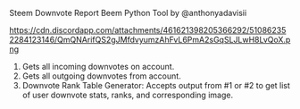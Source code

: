 Steem Downvote Report Beem Python Tool by @anthonyadavisii

https://cdn.discordapp.com/attachments/461621398205366292/510862352284123146/QmQNArifQS2gJMfdvyumzAhFvL6PmA2sGqSLJLwH8LvQoX.png

1. Gets all incoming downvotes on account.
2. Gets all outgoing downvotes from account.
3. Downvote Rank Table Generator: Accepts output from #1 or #2
    to get list of user downvote stats, ranks, and corresponding image.

